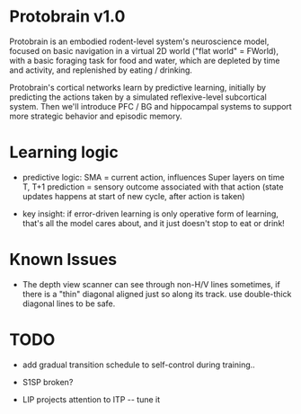 # Protobrain v1.0

Protobrain is an embodied rodent-level system's neuroscience model, focused on basic navigation in a virtual 2D world ("flat world" = FWorld), with a basic foraging task for food and water, which are depleted by time and activity, and replenished by eating / drinking.

Protobrain's cortical networks learn by predictive learning, initially by predicting the actions taken by a simulated reflexive-level subcortical system.  Then we'll introduce PFC / BG and hippocampal systems to support more strategic behavior and episodic memory.


# Learning logic

* predictive logic: SMA = current action, influences Super layers on time T, T+1 prediction = sensory outcome associated with that action (state updates happens at start of new cycle, after action is taken)

* key insight: if error-driven learning is only operative form of learning, that's all the model cares about, and it just doesn't stop to eat or drink!

# Known Issues

* The depth view scanner can see through non-H/V lines sometimes, if there is a "thin" diagonal aligned just so along its track.  use double-thick diagonal lines to be safe.

# TODO

* add gradual transition schedule to self-control during training..

* S1SP broken?

* LIP projects attention to ITP -- tune it
